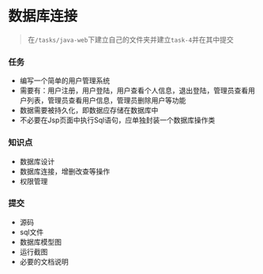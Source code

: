 # 数据库连接

> 在`/tasks/java-web`下建立自己的文件夹并建立`task-4`并在其中提交

### 任务

* 编写一个简单的用户管理系统
* 需要有：用户注册，用户登陆，用户查看个人信息，退出登陆，管理员查看用户列表，管理员查看用户信息，管理员删除用户等功能
* 数据需要被持久化，即数据应存储在数据库中
* 不必要在Jsp页面中执行Sql语句，应单独封装一个数据库操作类

### 知识点

* 数据库设计
* 数据库连接，增删改查等操作
* 权限管理

### 提交

* 源码
* sql文件
* 数据库模型图
* 运行截图
* 必要的文档说明